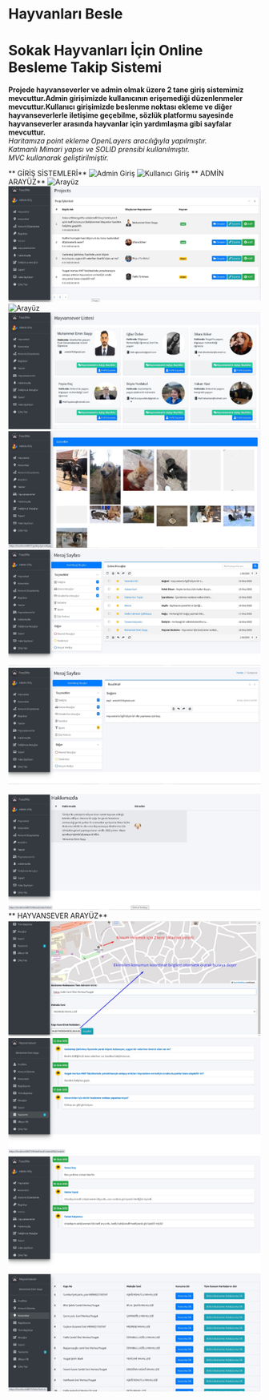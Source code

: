 # Hayvanları Besle
# Sokak Hayvanları İçin Online Besleme Takip Sistemi <br/>
**Projede hayvanseverler ve admin olmak üzere 2 tane giriş sistemimiz mevcuttur.Admin girişimizde kullanıcının erişemediği düzenlenmeler mevcuttur.Kullanıcı girişimizde
beslenme noktası ekleme ve diğer hayvanseverlerle iletişime geçebilme, sözlük platformu sayesinde hayvanseverler arasında hayvanlar için yardımlaşma gibi sayfalar mevcuttur.** <br/>
*Haritamıza point ekleme OpenLayers aracılığıyla yapılmıştır.* <br/>
*Katmanlı Mimari yapısı ve SOLID prensibi kullanılmıştır.*  <br/>
*MVC kullanarak geliştirilmiştir.*  <br/>

**                       GİRİŞ SİSTEMLERİ**
![Admin Giriş](https://github.com/eminsaygi/Hayvanlari-Besle/blob/master/FeedMe/ReadMe/AdminGiriş.jpg)
![Kullanıcı Giriş](https://github.com/eminsaygi/Hayvanlari-Besle/blob/master/FeedMe/ReadMe/HayvanSeverGiris.png)
**                       ADMİN ARAYÜZ**
![Arayüz](https://github.com/eminsaygi/Hayvanlari-Besle/blob/master/FeedMe/ReadMe/Aray%C3%BCz.png)
![Arayüz](https://github.com/eminsaygi/Hayvanlari-Besle/blob/master/FeedMe/ReadMe/Başlıklar.jpg)
![Arayüz](https://github.com/eminsaygi/Hayvanlari-Besle/blob/master/FeedMe/ReadMe/BeslenmeNoktalar%C4%B1.jpg)
![Arayüz](https://github.com/eminsaygi/Hayvanlari-Besle/blob/master/FeedMe/ReadMe/AnimalLover.jpg)
![Arayüz](https://github.com/eminsaygi/Hayvanlari-Besle/blob/master/FeedMe/ReadMe/Galeri.jpg)
![](https://github.com/eminsaygi/Hayvanlari-Besle/blob/master/FeedMe/ReadMe/AdminMesaj.jpg)
![](https://github.com/eminsaygi/Hayvanlari-Besle/blob/master/FeedMe/ReadMe/MesajDetay.jpg)
![]()
![Arayüz](https://github.com/eminsaygi/Hayvanlari-Besle/blob/master/FeedMe/ReadMe/Hakkımızda.jpg)
**                       HAYVANSEVER ARAYÜZ**
![Arayüz](https://github.com/eminsaygi/Hayvanlari-Besle/blob/master/FeedMe/ReadMe/Koordinat-ekleme.jpg)
![](https://github.com/eminsaygi/Hayvanlari-Besle/blob/master/FeedMe/ReadMe/Yazılarım.jpg)
![](https://github.com/eminsaygi/Hayvanlari-Besle/blob/master/FeedMe/ReadMe/İçerikler.jpg)
![](https://github.com/eminsaygi/Hayvanlari-Besle/blob/master/FeedMe/ReadMe/HayvanseverKonum.jpg)


